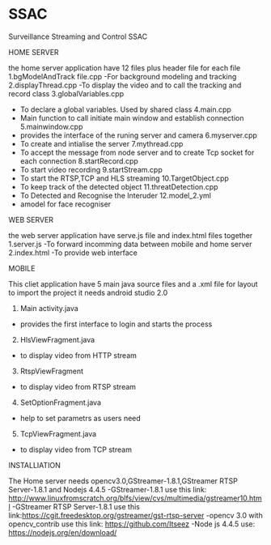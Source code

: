 # SSAC
Surveillance Streaming and Control SSAC

HOME SERVER

the home server application have 12 files plus header file for each file
1.bgModelAndTrack file.cpp 
 -For background modeling and tracking 
2.displayThread.cpp
 -To display the video and to call the tracking and record class
3.globalVariables.cpp
 - To declare a global variables. Used by shared class 
4.main.cpp
 - Main function to call initiate main window and establish connection
5.mainwindow.cpp
 - provides the interface of the runing server and camera
6.myserver.cpp
 - To create and intialise the server
7.mythread.cpp
 - To accept the message from node server and to create Tcp socket for each connection
8.startRecord.cpp
 - To start video recording
9.startStream.cpp
 - To start the RTSP,TCP and HLS streaming
10.TargetObject.cpp
 - To keep track of the detected object
11.threatDetection.cpp
 - To Detected and Recognise the Interuder
12.model_2.yml
 - amodel for face recogniser


WEB SERVER

the web server application have serve.js file and index.html files together
1.server.js
 -To forward incomming data between mobile and home server
2.index.html
 -To provide web interface

MOBILE

This cliet application have 5 main java source files and a .xml file for layout
to import the project it needs android studio 2.0 
1. Main activity.java
- provides the first interface to login and starts the process
2. HlsViewFragment.java
- to display video from HTTP stream
3. RtspViewFragment
- to display video from RTSP stream
4. SetOptionFragment.java
- help to set parametrs as users need
5. TcpViewFragment.java
- to display video from TCP stream

INSTALLIATION 

The Home server needs opencv3.0,GStreamer-1.8.1,GStreamer RTSP Server-1.8.1 and Nodejs 4.4.5
-GStreamer-1.8.1 use this link: http://www.linuxfromscratch.org/blfs/view/cvs/multimedia/gstreamer10.html
-GStreamer RTSP Server-1.8.1 use this link:https://cgit.freedesktop.org/gstreamer/gst-rtsp-server
-opencv 3.0 with opencv_contrib use this link: https://github.com/Itseez
-Node js 4.4.5 use: https://nodejs.org/en/download/
